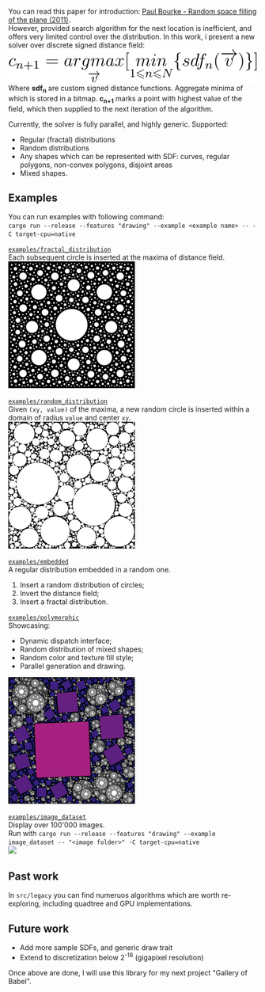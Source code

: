 You can read this paper for introduction: 
[Paul Bourke - Random space filling of the plane (2011)](http://paulbourke.net/fractals/randomtile/).  
However, provided search algorithm for the next location is inefficient, 
and offers very limited control over the distribution.
In this work, i present a new solver over discrete signed distance field:   
![](doc/eq1.svg)  
Where **sdf<sub>n</sub>** are custom signed distance functions. Aggregate minima of which is stored in a bitmap. 
**c<sub>n+1</sub>** marks a point with highest value of the field, which then supplied to the next iteration
of the algorithm.

Currently, the solver is fully parallel, and highly generic.
Supported:
- Regular (fractal) distributions
- Random distributions
- Any shapes which can be represented with SDF: curves, regular polygons, non-convex polygons, disjoint areas
- Mixed shapes.

## Examples
You can run examples with following command:  
`cargo run --release --features "drawing" --example <example name> -- -C target-cpu=native`

[`examples/fractal_distribution`](examples/fractal_distribution.rs)  
Each subsequent circle is inserted at the maxima of distance field.  
![](doc/fractal_distribution.png)

[`examples/random_distribution`](examples/random_distribution.rs)  
Given `(xy, value)` of the maxima, a new random circle is inserted within a domain of radius `value` and center `xy`.     
![](doc/random_distribution.png)

[`examples/embedded`](examples/embedded.rs)   
A regular distribution embedded in a random one.
1. Insert a random distribution of circles;
1. Invert the distance field;
1. Insert a fractal distribution.

[`examples/polymorphic`](examples/polymorphic.rs)  
Showcasing:
- Dynamic dispatch interface;
- Random distribution of mixed shapes;
- Random color and texture fill style;
- Parallel generation and drawing.

![](doc/polymorphic.png)

[`examples/image_dataset`](examples/image_dataset.rs)  
Display over 100'000 images.  
Run with `cargo run --release --features "drawing" --example image_dataset -- "<image folder>" -C target-cpu=native`  
![](doc/image_dataset.gif)

## Past work
In `src/legacy` you can find numeruos algorithms which are worth re-exploring, including quadtree and GPU implementations. 

## Future work
- Add more sample SDFs, and generic draw trait
- Extend to discretization below 2<sup>-16</sup> (gigapixel resolution)

Once above are done, I will use this library for my next project "Gallery of Babel".